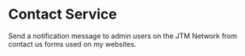 # Contact Service
Send a notification message to admin users on the JTM Network from contact us forms used on my websites.
